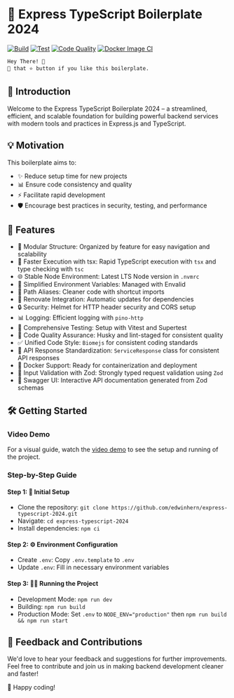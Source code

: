 # 🚀 Express TypeScript Boilerplate 2024

[![Build](https://github.com/edwinhern/express-typescript-2024/actions/workflows/build.yml/badge.svg)](https://github.com/edwinhern/express-typescript-2024/actions/workflows/build.yml)
[![Test](https://github.com/edwinhern/express-typescript-2024/actions/workflows/test.yml/badge.svg)](https://github.com/edwinhern/express-typescript-2024/actions/workflows/test.yml)
[![Code Quality](https://github.com/edwinhern/express-typescript-2024/actions/workflows/code-quality.yml/badge.svg)](https://github.com/edwinhern/express-typescript-2024/actions/workflows/code-quality.yml)
[![Docker Image CI](https://github.com/edwinhern/express-typescript-2024/actions/workflows/docker-image.yml/badge.svg)](https://github.com/edwinhern/express-typescript-2024/actions/workflows/docker-image.yml)

```code
Hey There! 🙌
🤾 that ⭐️ button if you like this boilerplate.
```

## 🌟 Introduction

Welcome to the Express TypeScript Boilerplate 2024 – a streamlined, efficient, and scalable foundation for building powerful backend services with modern tools and practices in Express.js and TypeScript.

## 💡 Motivation

This boilerplate aims to:

-   ✨ Reduce setup time for new projects
-   📊 Ensure code consistency and quality
-   ⚡ Facilitate rapid development
-   🛡️ Encourage best practices in security, testing, and performance

## 🚀 Features

-   📁 Modular Structure: Organized by feature for easy navigation and scalability
-   💨 Faster Execution with tsx: Rapid TypeScript execution with `tsx` and type checking with `tsc`
-   🌐 Stable Node Environment: Latest LTS Node version in `.nvmrc`
-   🔧 Simplified Environment Variables: Managed with Envalid
-   🔗 Path Aliases: Cleaner code with shortcut imports
-   🔄 Renovate Integration: Automatic updates for dependencies
-   🔒 Security: Helmet for HTTP header security and CORS setup
-   📊 Logging: Efficient logging with `pino-http`
-   🧪 Comprehensive Testing: Setup with Vitest and Supertest
-   🔑 Code Quality Assurance: Husky and lint-staged for consistent quality
-   ✅ Unified Code Style: `Biomejs` for consistent coding standards
-   📃 API Response Standardization: `ServiceResponse` class for consistent API responses
-   🐳 Docker Support: Ready for containerization and deployment
-   📝 Input Validation with Zod: Strongly typed request validation using `Zod`
-   🧩 Swagger UI: Interactive API documentation generated from Zod schemas

## 🛠️ Getting Started

### Video Demo

For a visual guide, watch the [video demo](https://github.com/user-attachments/assets/b1698dac-d582-45a0-8d61-31131732b74e) to see the setup and running of the project.

### Step-by-Step Guide

#### Step 1: 🚀 Initial Setup

-   Clone the repository: `git clone https://github.com/edwinhern/express-typescript-2024.git`
-   Navigate: `cd express-typescript-2024`
-   Install dependencies: `npm ci`

#### Step 2: ⚙️ Environment Configuration

-   Create `.env`: Copy `.env.template` to `.env`
-   Update `.env`: Fill in necessary environment variables

#### Step 3: 🏃‍♂️ Running the Project

-   Development Mode: `npm run dev`
-   Building: `npm run build`
-   Production Mode: Set `.env` to `NODE_ENV="production"` then `npm run build && npm run start`

## 🤝 Feedback and Contributions

We'd love to hear your feedback and suggestions for further improvements. Feel free to contribute and join us in making backend development cleaner and faster!

🎉 Happy coding!
